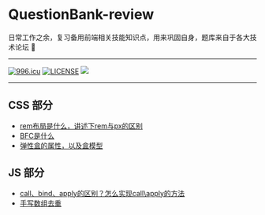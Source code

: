 # QuestionBank-review
日常工作之余，复习备用前端相关技能知识点，用来巩固自身，题库来自于各大技术论坛 :pushpin:

***
[![996.icu](https://img.shields.io/badge/link-996.icu-red.svg)](https://996.icu)
[![LICENSE](https://img.shields.io/badge/license-Anti%20996-blue.svg)](https://github.com/996icu/996.ICU/blob/master/LICENSE)
![](https://img.shields.io/github/repo-size/yiranjason/QuestionBank-review.svg?style=flat)
***

## CSS 部分

- [rem布局是什么，讲述下rem与px的区别](./CSS/01.rem布局.md)
- [BFC是什么](./CSS/02.BFC-块级格式上下文.md)
- [弹性盒的属性，以及盒模型](./CSS/03.flex-盒模型.md)

## JS 部分

- [call、bind、apply的区别？怎么实现call\apply的方法](./JS/01.Call-Bind-Apply.md)
- [手写数组去重](./JS/02.数组去重.md)
